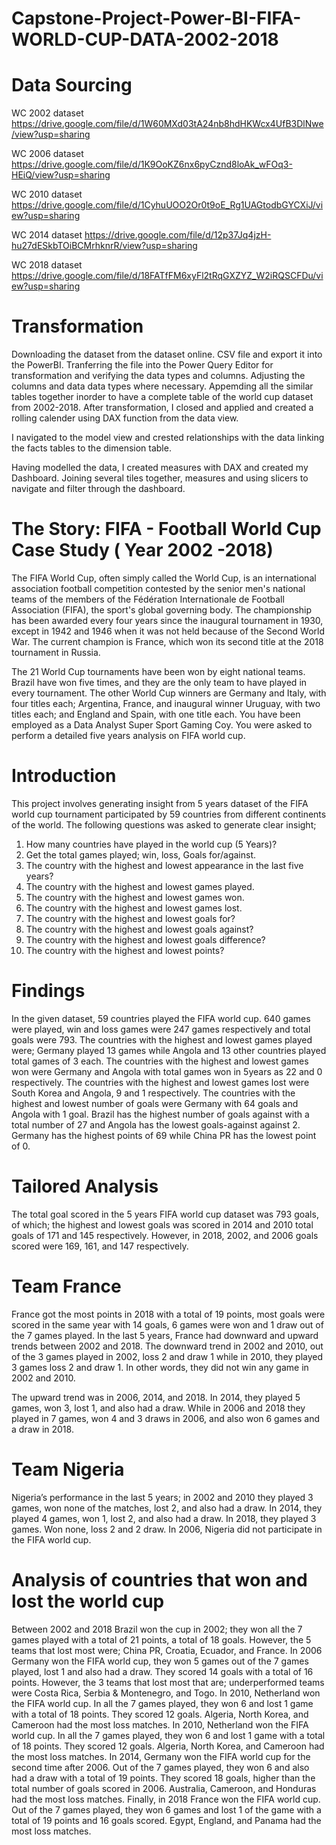 # Capstone-Project-Power-BI-FIFA-WORLD-CUP-DATA-2002-2018
# Data Sourcing 
WC 2002 dataset https://drive.google.com/file/d/1W60MXd03tA24nb8hdHKWcx4UfB3DlNwe/view?usp=sharing

WC 2006 dataset https://drive.google.com/file/d/1K9OoKZ6nx6pyCznd8loAk_wFOq3-HEiQ/view?usp=sharing

WC 2010 dataset https://drive.google.com/file/d/1CyhuUOO2Or0t9oE_Rg1UAGtodbGYCXiJ/view?usp=sharing

WC 2014 dataset https://drive.google.com/file/d/12p37Jq4jzH-hu27dESkbTOiBCMrhknrR/view?usp=sharing

WC 2018 dataset https://drive.google.com/file/d/18FATfFM6xyFl2tRqGXZYZ_W2iRQSCFDu/view?usp=sharing

# Transformation
Downloading the dataset from the dataset online. CSV file and export it into the PowerBI.
Tranferring the file into the Power Query Editor for transformation and verifying the data types and columns. Adjusting the columns and data data types where necessary. Appemding all the similar tables together inorder to have a complete table of the world cup dataset from 2002-2018.
After transformation, I closed and applied and created a rolling calender using DAX function from the data view.

I navigated to the model view and crested relationships with the data linking the facts tables to the dimension table. 

Having modelled the data, I created measures with DAX and created my Dashboard. Joining several tiles together, measures and using slicers to navigate and filter through the dashboard.

# The Story: FIFA - Football World Cup Case Study ( Year 2002 -2018)
The FIFA World Cup, often simply called the World Cup, is an
international association football competition contested by the
senior men's national teams of the members of the Fédération
Internationale de Football Association (FIFA), the sport's global
governing body. The championship has been awarded every four
years since the inaugural tournament in 1930, except in 1942 and
1946 when it was not held because of the Second World War. The
current champion is France, which won its second title at the 2018
tournament in Russia.

The 21 World Cup tournaments have been won by eight national
teams. Brazil have won five times, and they are the only team to have
played in every tournament. The other World Cup winners are
Germany and Italy, with four titles each; Argentina, France, and
inaugural winner Uruguay, with two titles each; and England and
Spain, with one title each.
You have been employed as a Data Analyst Super Sport
Gaming Coy. You were asked to perform a detailed five
years analysis on FIFA world cup.



# Introduction
This project involves generating insight from 5 years dataset of the FIFA world cup tournament
participated by 59 countries from different continents of the world.
The following questions was asked to generate clear insight;
1. How many countries have played in the world cup (5 Years)?
2. Get the total games played; win, loss, Goals for/against.
3. The country with the highest and lowest appearance in the last five years?
4. The country with the highest and lowest games played.
5. The country with the highest and lowest games won.
6. The country with the highest and lowest games lost.
7. The country with the highest and lowest goals for?
8. The country with the highest and lowest goals against?
9. The country with the highest and lowest goals difference?
10. The country with the highest and lowest points?
# Findings
In the given dataset, 59 countries played the FIFA world cup. 640 games were played, win and loss
games were 247 games respectively and total goals were 793.
The countries with the highest and lowest games played were; Germany played 13 games while
Angola and 13 other countries played total games of 3 each.
The countries with the highest and lowest games won were Germany and Angola with total games
won in 5years as 22 and 0 respectively.
The countries with the highest and lowest games lost were South Korea and Angola, 9 and 1
respectively.
The countries with the highest and lowest number of goals were Germany with 64 goals and Angola
with 1 goal.
Brazil has the highest number of goals against with a total number of 27 and Angola has the lowest
goals-against against 2.
Germany has the highest points of 69 while China PR has the lowest point of 0.
# Tailored Analysis
The total goal scored in the 5 years FIFA world cup dataset was 793 goals, of which; the highest and
lowest goals was scored in 2014 and 2010 total goals of 171 and 145 respectively.
However, in 2018, 2002, and 2006 goals scored were 169, 161, and 147 respectively.
# Team France 
France got the most points in 2018 with a total of 19 points, most goals were scored in the same year
with 14 goals, 6 games were won and 1 draw out of the 7 games played.
In the last 5 years, France had downward and upward trends between 2002 and 2018.
The downward trend in 2002 and 2010, out of the 3 games played in 2002, loss 2 and draw 1 while in
2010, they played 3 games loss 2 and draw 1. In other words, they did not win any game in 2002 and
2010.

The upward trend was in 2006, 2014, and 2018. In 2014, they played 5 games, won 3, lost 1, and also
had a draw. While in 2006 and 2018 they played in 7 games, won 4 and 3 draws in 2006, and also
won 6 games and a draw in 2018.
# Team Nigeria
Nigeria’s performance in the last 5 years; in 2002 and 2010 they played 3 games, won none of the
matches, lost 2, and also had a draw.
In 2014, they played 4 games, won 1, lost 2, and also had a draw.
In 2018, they played 3 games. Won none, loss 2 and 2 draw.
In 2006, Nigeria did not participate in the FIFA world cup.
# Analysis of countries that won and lost the world cup
Between 2002 and 2018
Brazil won the cup in 2002; they won all the 7 games played with a total of 21 points, a total of 18
goals. However, the 5 teams that lost most were; China PR, Croatia, Ecuador, and France.
In 2006 Germany won the FIFA world cup, they won 5 games out of the 7 games played, lost 1 and
also had a draw. They scored 14 goals with a total of 16 points. However, the 3 teams that lost most
that are; underperformed teams were Costa Rica, Serbia & Montenegro, and Togo.
In 2010, Netherland won the FIFA world cup. In all the 7 games played, they won 6 and lost 1 game
with a total of 18 points. They scored 12 goals. Algeria, North Korea, and Cameroon had the most
loss matches.
In 2010, Netherland won the FIFA world cup. In all the 7 games played, they won 6 and lost 1 game
with a total of 18 points. They scored 12 goals. Algeria, North Korea, and Cameroon had the most
loss matches.
In 2014, Germany won the FIFA world cup for the second time after 2006. Out of the 7 games
played, they won 6 and also had a draw with a total of 19 points. They scored 18 goals, higher than
the total number of goals scored in 2006. Australia, Cameroon, and Honduras had the most loss
matches.
Finally, in 2018 France won the FIFA world cup. Out of the 7 games played, they won 6 games and
lost 1 of the game with a total of 19 points and 16 goals scored. Egypt, England, and Panama had the
most loss matches.

